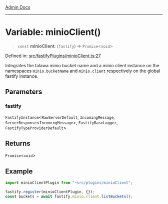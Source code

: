 [Admin Docs](/)

***

# Variable: minioClient()

> `const` **minioClient**: (`fastify`) => `Promise`\<`void`\>

Defined in: [src/fastifyPlugins/minioClient.ts:27](https://github.com/Sourya07/talawa-api/blob/3df16fa5fb47e8947dc575f048aef648ae9ebcf8/src/fastifyPlugins/minioClient.ts#L27)

Integrates the talawa minio bucket name and a minio client instance on the namespaces `minio.bucketName` and `minio.client` respectively on the global fastify instance.

## Parameters

### fastify

`FastifyInstance`\<`RawServerDefault`, `IncomingMessage`, `ServerResponse`\<`IncomingMessage`\>, `FastifyBaseLogger`, `FastifyTypeProviderDefault`\>

## Returns

`Promise`\<`void`\>

## Example

```ts
import minioClientPlugin from "~src/plugins/minioClient";

fastify.register(minioClientPlugin, {});
const buckets = await fastify.minio.client.listBuckets();
```
